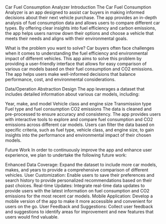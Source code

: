 Car Fuel Consumption Analyzer
Introduction
The Car Fuel Consumption Analyzer is an app designed to assist car buyers in making informed decisions about their next vehicle purchase. The app provides an in-depth analysis of fuel consumption data and allows users to compare different car types. By offering clear insights into fuel efficiency and carbon emissions, the app helps users narrow down their options and choose a vehicle that meets their needs and aligns with their environmental goals.

What is the problem you want to solve?
Car buyers often face challenges when it comes to understanding the fuel efficiency and environmental impact of different vehicles. This app aims to solve this problem by providing a user-friendly interface that allows for easy comparison of various car models based on their fuel consumption and CO2 emissions. The app helps users make well-informed decisions that balance performance, cost, and environmental considerations.

Data/Operation Abstraction Design
The app leverages a dataset that includes detailed information about various car models, including:

Year, make, and model
Vehicle class and engine size
Transmission type
Fuel type and fuel consumption
CO2 emissions
The data is cleaned and pre-processed to ensure accuracy and consistency. The app provides users with interactive tools to explore and compare fuel consumption and CO2 emissions across different car models. Users can filter the data based on specific criteria, such as fuel type, vehicle class, and engine size, to gain insights into the performance and environmental impact of their chosen models.

Future Work
In order to continuously improve the app and enhance user experience, we plan to undertake the following future work:

Enhanced Data Coverage: Expand the dataset to include more car models, makes, and years to provide a comprehensive comparison of different vehicles.
User Customization: Enable users to save their preferences and search history to provide personalized recommendations based on their past choices.
Real-time Updates: Integrate real-time data updates to provide users with the latest information on fuel consumption and CO2 emissions for the most recent car models.
Mobile Application: Develop a mobile version of the app to make it more accessible and convenient for users on the go.
User Feedback and Suggestions: Collect user feedback and suggestions to identify areas for improvement and new features that users would find valuable.
